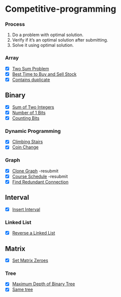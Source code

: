 # Competitive-programming

### Process

1. Do a problem with optimal solution.
2. Verify if it’s an optimal solution after submitting.
3. Solve it using optimal solution.

### Array

- [x] [Two Sum Problem](https://leetcode.com/problems/two-sum/)
- [x] [Best Time to Buy and Sell Stock](https://leetcode.com/problems/best-time-to-buy-and-sell-stock/)
- [x] [Contains duplicate](https://leetcode.com/problems/contains-duplicate/submissions/)

## Binary

- [x] [Sum of Two Integers](https://leetcode.com/problems/sum-of-two-integers/)
- [x] [Number of 1 Bits](https://leetcode.com/problems/number-of-1-bits/)
- [x] [Counting Bits](https://leetcode.com/problems/counting-bits/)

### Dynamic Programming

- [x] [Climbing Stairs](https://leetcode.com/problems/climbing-stairs/)
- [x] [Coin Change](https://leetcode.com/problems/coin-change/)

### Graph

- [x] [Clone Graph](https://leetcode.com/problems/clone-graph/) -resubmit
- [x] [Course Schedule](https://leetcode.com/problems/course-schedule/) -resubmit
- [x] [Find Redundant Connection](https://leetcode.com/problems/redundant-connection/submissions/)

## Interval

- [x] [Insert Interval](https://leetcode.com/problems/insert-interval/)

### Linked List

- [x] [Reverse a Linked List](https://leetcode.com/problems/reverse-linked-list/)

## Matrix

- [x] [Set Matrix Zeroes](https://leetcode.com/problems/set-matrix-zeroes/)

### Tree

- [x] [Maximum Depth of Binary Tree](https://leetcode.com/problems/maximum-depth-of-binary-tree/)
- [x] [Same tree](https://leetcode.com/problems/same-tree)
